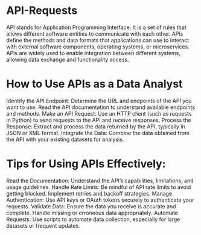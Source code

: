 # API-Requests

API stands for Application Programming Interface. It is a set of rules that allows different software entities to communicate with each other. APIs define the methods and data formats that applications can use to interact with external software components, operating systems, or microservices. APIs are widely used to enable integration between different systems, allowing data exchange and functionality access.

# How to Use APIs as a Data Analyst

Identify the API Endpoint: Determine the URL and endpoints of the API you want to use. Read the API documentation to understand available endpoints and methods.
Make an API Request: Use an HTTP client (such as requests in Python) to send requests to the API and receive responses.
Process the Response: Extract and process the data returned by the API, typically in JSON or XML format.
Integrate the Data: Combine the data obtained from the API with your existing datasets for analysis.

# Tips for Using APIs Effectively:

Read the Documentation: Understand the API’s capabilities, limitations, and usage guidelines.
Handle Rate Limits: Be mindful of API rate limits to avoid getting blocked. Implement retries and backoff strategies.
Manage Authentication: Use API keys or OAuth tokens securely to authenticate your requests.
Validate Data: Ensure the data you receive is accurate and complete. Handle missing or erroneous data appropriately.
Automate Requests: Use scripts to automate data collection, especially for large datasets or frequent updates.
